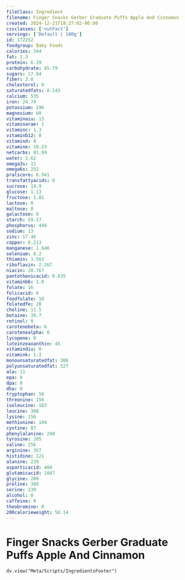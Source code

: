 ```yaml
---
fileClass: Ingredient
filename: Finger Snacks Gerber Graduate Puffs Apple And Cinnamon
created: 2024-12-21T19:27:02-06:00
cssclasses: ['nutFact']
servings: ['Default | 100g']
id: 172252
foodgroup: Baby Foods
calories: 344
fat: 2.3
protein: 6.19
carbohydrate: 85.79
sugars: 17.84
fiber: 3.8
cholesterol: 0
saturatedfats: 0.143
calcium: 535
iron: 24.74
potassium: 196
magnesium: 60
vitaminaiu: 13
vitaminarae: 1
vitaminc: 1.3
vitaminb12: 0
vitamind: 0
vitamine: 10.33
netcarbs: 81.99
water: 3.62
omega3s: 11
omega6s: 252
pralscore: 6.941
transfattyacids: 0
sucrose: 14.9
glucose: 1.13
fructose: 1.81
lactose: 0
maltose: 0
galactose: 0
starch: 59.17
phosphorus: 448
sodium: 13
zinc: 17.46
copper: 0.213
manganese: 1.646
selenium: 6.2
thiamin: 1.563
riboflavin: 2.267
niacin: 28.767
pantothenicacid: 0.635
vitaminb6: 1.8
folate: 16
folicacid: 6
foodfolate: 10
folatedfe: 20
choline: 11.5
betaine: 39.7
retinol: 0
carotenebeta: 6
carotenealpha: 0
lycopene: 0
luteinzeaxanthin: 45
vitamindiu: 0
vitamink: 1.3
monounsaturatedfat: 306
polyunsaturatedfat: 527
ala: 11
epa: 0
dpa: 0
dha: 0
tryptophan: 58
threonine: 156
isoleucine: 183
leucine: 368
lysine: 156
methionine: 104
cystine: 87
phenylalanine: 248
tyrosine: 205
valine: 256
arginine: 357
histidine: 121
alanine: 239
asparticacid: 404
glutamicacid: 1047
glycine: 209
proline: 360
serine: 239
alcohol: 0
caffeine: 0
theobromine: 0
200calorieweight: 58.14
---
```


# Finger Snacks Gerber Graduate Puffs Apple And Cinnamon

```dataviewjs
dv.view("Meta/Scripts/IngredientsFooter")
```